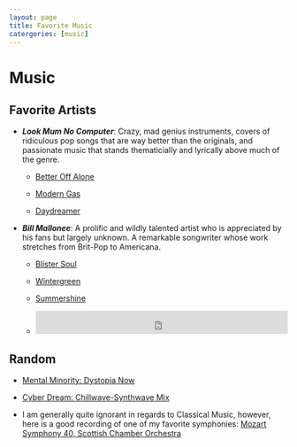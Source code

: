 ```yaml
---
layout: page
title: Favorite Music
catergories: [music]
---
```


# Music

## Favorite Artists

- ***Look Mum No Computer***: Crazy, mad genius instruments, covers of
  ridiculous pop songs that are way better than the originals, and
passionate music that stands thematicially and lyrically above much of the
genre.

	- [Better Off Alone](https://youtu.be/IFH7IdYwjlI)

	- [Modern Gas](https://youtu.be/irfXSw55DUo)

	- [Daydreamer](https://youtu.be/1MlFDDqYYZI)

- ***Bill Mallonee***: A prolific and wildly talented artist who is  appreciated by his fans but largely unknown. A remarkable songwriter whose work stretches from Brit-Pop to Americana.

	- [Blister Soul](https://billmalloneemusic.bandcamp.com/track/blister-soul-5)

	- [Wintergreen](https://billmalloneemusic.bandcamp.com/track/wintergreen-2)

	- [Summershine](https://youtu.be/fX5p2E-WXgM)

	- <iframe style="border: 0; width: 100%; height: 42px;" src="https://bandcamp.com/EmbeddedPlayer/album=4153718154/size=small/bgcol=333333/linkcol=e99708/track=298674748/transparent=true/" seamless><a href="https://billmalloneemusic.bandcamp.com/album/friendly-fire-produced-by-john-keane-bill-mallonee">Friendly Fire (produced by John Keane &amp; Bill Mallonee) by Bill Mallonee</a></iframe>

## Random

- [Mental Minority: Dystopia Now](https://youtu.be/nYLiBEgLOYE)

- [Cyber Dream: Chillwave-Synthwave Mix](https://youtu.be/yhCuCqJbOVE)

- I am generally quite ignorant in regards to Classical Music, however,
  here is a good recording of one of my favorite symphonies: [Mozart
  Symphony 40, Scottish Chamber
  Orchestra](https://www.youtube.com/playlist?list=PLoM0wpWz7wVSSVzQd27C6Ac_DOsRirqnA)